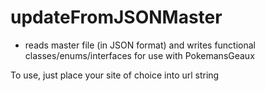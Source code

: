 # updateFromJSONMaster

- reads master file (in JSON format) and writes functional classes/enums/interfaces for use with PokemansGeaux

To use, just place your site of choice into url string